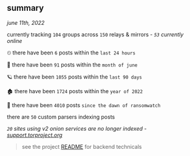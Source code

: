 
## summary
_june 11th, 2022_

currently tracking `104` groups across `150` relays & mirrors - _`53` currently online_

⏲ there have been `6` posts within the `last 24 hours`

🦈 there have been `91` posts within the `month of june`

🪐 there have been `1055` posts within the `last 90 days`

🏚 there have been `1724` posts within the `year of 2022`

🦕 there have been `4010` posts `since the dawn of ransomwatch`

there are `50` custom parsers indexing posts

_`20` sites using v2 onion services are no longer indexed - [support.torproject.org](https://support.torproject.org/onionservices/v2-deprecation/)_

> see the project [README](https://github.com/joshhighet/ransomwatch#ransomwatch--) for backend technicals
